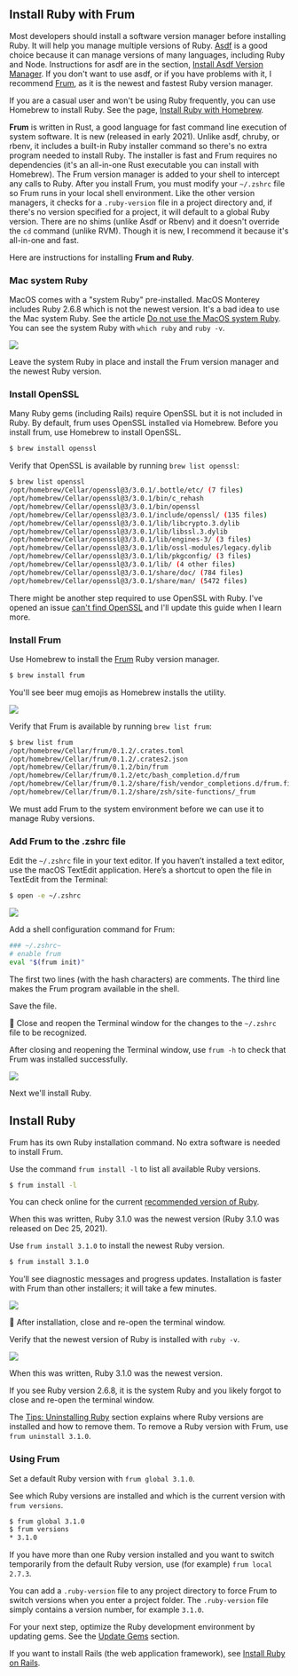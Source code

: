 ## Install Ruby with Frum

Most developers should install a software version manager before installing Ruby. It will help you manage multiple versions of Ruby. [Asdf](https://asdf-vm.com/) is a good choice because it can manage versions of many languages, including Ruby and Node. Instructions for asdf are in the section, [Install Asdf Version Manager](/ruby/5.html). If you don't want to use asdf, or if you have problems with it, I recommend [Frum](https://github.com/TaKO8Ki/frum), as it is the newest and fastest Ruby version manager.

If you are a casual user and won't be using Ruby frequently, you can use Homebrew to install Ruby. See the page, [Install Ruby with Homebrew](/ruby/13.html).

**Frum** is written in Rust, a good language for fast command line execution of system software. It is new (released in early 2021). Unlike asdf, chruby, or rbenv, it includes a built-in Ruby installer command so there's no extra program needed to install Ruby. The installer is fast and Frum requires no dependencies (it's an all-in-one Rust executable you can install with Homebrew). The Frum version manager is added to your shell to intercept any calls to Ruby. After you install Frum, you must modify your `~/.zshrc` file so Frum runs in your local shell environment. Like the other version managers, it checks for a `.ruby-version` file in a project directory and, if there's no version specified for a project, it will default to a global Ruby version. There are no shims (unlike Asdf or Rbenv) and it doesn't override the  `cd` command (unlike RVM). Though it is new, I recommend it because it's all-in-one and fast.

Here are instructions for installing **Frum and Ruby**.

### Mac system Ruby

MacOS comes with a "system Ruby" pre-installed. MacOS Monterey includes Ruby 2.6.8 which is not the newest version. It's a bad idea to use the Mac system Ruby. See the article [Do not use the MacOS system Ruby](/faq/do-not-use-mac-system-ruby/index.html). You can see the system Ruby with `which ruby` and `ruby -v`.

![](/assets/images/ruby/macos-system-ruby.png)

Leave the system Ruby in place and install the Frum version manager and the newest Ruby version.

### Install OpenSSL

Many Ruby gems (including Rails) require OpenSSL but it is not included in Ruby. By default, frum uses OpenSSL installed via Homebrew. Before you install frum, use Homebrew to install OpenSSL.

```bash
$ brew install openssl
```

Verify that OpenSSL is available by running `brew list openssl`:

```bash
$ brew list openssl
/opt/homebrew/Cellar/openssl@3/3.0.1/.bottle/etc/ (7 files)
/opt/homebrew/Cellar/openssl@3/3.0.1/bin/c_rehash
/opt/homebrew/Cellar/openssl@3/3.0.1/bin/openssl
/opt/homebrew/Cellar/openssl@3/3.0.1/include/openssl/ (135 files)
/opt/homebrew/Cellar/openssl@3/3.0.1/lib/libcrypto.3.dylib
/opt/homebrew/Cellar/openssl@3/3.0.1/lib/libssl.3.dylib
/opt/homebrew/Cellar/openssl@3/3.0.1/lib/engines-3/ (3 files)
/opt/homebrew/Cellar/openssl@3/3.0.1/lib/ossl-modules/legacy.dylib
/opt/homebrew/Cellar/openssl@3/3.0.1/lib/pkgconfig/ (3 files)
/opt/homebrew/Cellar/openssl@3/3.0.1/lib/ (4 other files)
/opt/homebrew/Cellar/openssl@3/3.0.1/share/doc/ (784 files)
/opt/homebrew/Cellar/openssl@3/3.0.1/share/man/ (5472 files)
```

There might be another step required to use OpenSSL with Ruby. I've opened an issue [can't find OpenSSL](https://github.com/TaKO8Ki/frum/issues/113) and I'll update this guide when I learn more.

### Install Frum

Use Homebrew to install the [Frum](https://github.com/TaKO8Ki/frum) Ruby version manager.

```bash
$ brew install frum
```

You'll see beer mug emojis as Homebrew installs the utility.

![](/assets/images/ruby/install-frum.png)

Verify that Frum is available by running `brew list frum`:

```bash
$ brew list frum
/opt/homebrew/Cellar/frum/0.1.2/.crates.toml
/opt/homebrew/Cellar/frum/0.1.2/.crates2.json
/opt/homebrew/Cellar/frum/0.1.2/bin/frum
/opt/homebrew/Cellar/frum/0.1.2/etc/bash_completion.d/frum
/opt/homebrew/Cellar/frum/0.1.2/share/fish/vendor_completions.d/frum.fish
/opt/homebrew/Cellar/frum/0.1.2/share/zsh/site-functions/_frum
```

We must add Frum to the system environment before we can use it to manage Ruby versions.

### Add Frum to the .zshrc file

Edit the `~/.zshrc` file in your text editor. If you haven’t installed a text editor, use the macOS TextEdit application. Here’s a shortcut to open the file in TextEdit from the Terminal:

```bash
$ open -e ~/.zshrc
```

![](/assets/images/ruby/add-frum-to-zshrc.png)

Add a shell configuration command for Frum:

```bash
### ~/.zshrc~
# enable frum
eval "$(frum init)"
```

The first two lines (with the hash characters) are comments. The third line makes the Frum program available in the shell.

Save the file.

🚩 Close and reopen the Terminal window for the changes to the `~/.zshrc` file to be recognized.

After closing and reopening the Terminal window, use `frum -h` to check that Frum was installed successfully.

![](/assets/images/ruby/verify-frum-installation.png)

Next we'll install Ruby.

## Install Ruby

Frum has its own Ruby installation command. No extra software is needed to install Frum.

Use the command `frum install -l` to list all available Ruby versions.

```bash
$ frum install -l
```

You can check online for the current [recommended version of Ruby](http://www.ruby-lang.org/en/downloads/).

When this was written, Ruby 3.1.0 was the newest version (Ruby 3.1.0 was released on Dec 25, 2021).

Use `frum install 3.1.0` to install the newest Ruby version.

```bash
$ frum install 3.1.0
```

You’ll see diagnostic messages and progress updates. Installation is faster with Frum than other installers; it will take a few minutes.

![](/assets/images/ruby/frum-ruby-install-complete.png)

🚩 After installation, close and re-open the terminal window.

Verify that the newest version of Ruby is installed with `ruby -v`.

![](/assets/images/ruby/verify-ruby-install.png)

When this was written, Ruby 3.1.0 was the newest version.

If you see Ruby version 2.6.8, it is the system Ruby and you likely forgot to close and re-open the terminal window.

The [Tips: Uninstalling Ruby](/ruby/9.html) section explains where Ruby versions are installed and how to remove them. To remove a Ruby version with Frum, use  `frum uninstall 3.1.0`.

### Using Frum

Set a default Ruby version with `frum global 3.1.0`.

See which Ruby versions are installed and which is the current version with `frum versions`.

```bash
$ frum global 3.1.0
$ frum versions
* 3.1.0
```

If you have more than one Ruby version installed and you want to switch temporarily from the default Ruby version, use (for example) `frum local 2.7.3`.

You can add a `.ruby-version` file to any project directory to force Frum to switch versions when you enter a project folder. The `.ruby-version` file simply contains a version number, for example `3.1.0`.

For your next step, optimize the Ruby development environment by updating gems. See the [Update Gems](/ruby/7.html) section.

If you want to install Rails (the web application framework), see [Install Ruby on Rails](https://mac.install.guide/rubyonrails/9.html).
